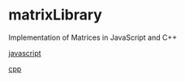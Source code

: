 # matrixLibrary
Implementation of Matrices in JavaScript and C++

[javascript](javascript/README.md)

[cpp](cpp/README.md)
